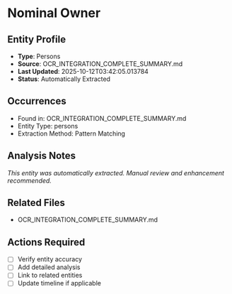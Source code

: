 # Nominal Owner

## Entity Profile
- **Type**: Persons
- **Source**: OCR_INTEGRATION_COMPLETE_SUMMARY.md
- **Last Updated**: 2025-10-12T03:42:05.013784
- **Status**: Automatically Extracted

## Occurrences
- Found in: OCR_INTEGRATION_COMPLETE_SUMMARY.md
- Entity Type: persons
- Extraction Method: Pattern Matching

## Analysis Notes
*This entity was automatically extracted. Manual review and enhancement recommended.*

## Related Files
- OCR_INTEGRATION_COMPLETE_SUMMARY.md

## Actions Required
- [ ] Verify entity accuracy
- [ ] Add detailed analysis
- [ ] Link to related entities
- [ ] Update timeline if applicable
